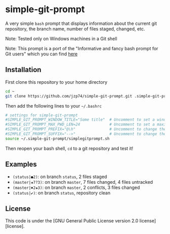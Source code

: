# simple-git-prompt
A very simple ``bash`` prompt that displays information about the current git repository, the branch name, number of files staged, changed, etc.

Note: Tested only on Windows machines in a Git shell

Note: This prompt is a port of the "Informative and fancy bash prompt for Git users" which you can find [here](https://github.com/magicmonty/bash-git-prompt)

## Installation
First clone this repository to your home directory
```bash
cd ~
git clone https://github.com/jzp74/simple-git-prompt.git .simple-git-prompt
```
Then add the following lines to your ```~/.bashrc```
```bash
# settings for simple-git-prompt
#SIMPLE_GIT_PROMPT_WINDOW_TITLE="Some title"  # Uncomment to set a window title
#SIMPLE_GIT_PROMPT_MAX_PWD_LEN=24             # Uncomment to set a maximum length of current path (PWD). Use 0 to not display $PWD at all
#SIMPLE_GIT_PROMPT_PREFIX="@\h"               # Uncomment to change the standard prefix of this prompt
#SIMPLE_GIT_PROMPT_SUFFIX="-->"               # Uncomment to change the standard postfix of this prompt
source ~/.simple-git-prompt/simplegitprompt.sh
```
Then reopen your bash shell, ```cd``` to a git repository and test it!

## Examples
* ``(status|●2)``: on branch ``status``, 2 files staged
* ``(master|✚7?3)``: on branch ``master``, 7 files changed, 4 files untracked
* ``(master|✖2✚3)``: on branch ``master``, 2 conflicts, 3 files changed
* ``(status|✔)``: on branch ``status``, repository clean

## License
This code is under the [GNU General Public License version 2.0 license][license].
